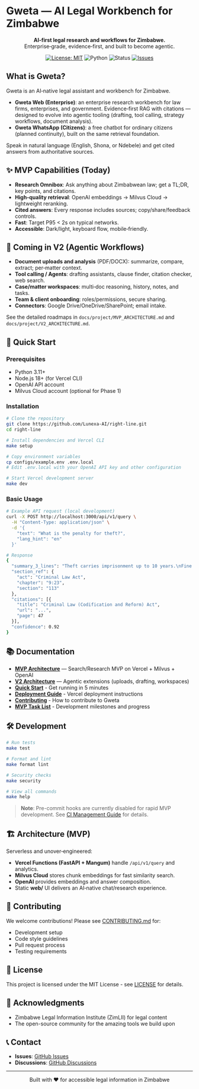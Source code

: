 # Gweta — AI Legal Workbench for Zimbabwe

<p align="center">
  <strong>AI‑first legal research and workflows for Zimbabwe.</strong><br>
  Enterprise‑grade, evidence‑first, and built to become agentic.
</p>

<p align="center">
  <a href="LICENSE"><img alt="License: MIT" src="https://img.shields.io/badge/License-MIT-green.svg"></a>
  <img alt="Python" src="https://img.shields.io/badge/python-3.11+-blue">
  <img alt="Status" src="https://img.shields.io/badge/status-MVP-orange">
  <a href="https://github.com/Lunexa-AI/right-line/issues"><img alt="Issues" src="https://img.shields.io/github/issues/Lunexa-AI/right-line"></a>
</p>

## What is Gweta?

Gweta is an AI‑native legal assistant and workbench for Zimbabwe.

- **Gweta Web (Enterprise)**: an enterprise research workbench for law firms, enterprises, and government. Evidence‑first RAG with citations — designed to evolve into agentic tooling (drafting, tool calling, strategy workflows, document analysis).
- **Gweta WhatsApp (Citizens)**: a free chatbot for ordinary citizens (planned continuity), built on the same retrieval foundation.

Speak in natural language (English, Shona, or Ndebele) and get cited answers from authoritative sources.

## ✨ MVP Capabilities (Today)

- **Research Omnibox**: Ask anything about Zimbabwean law; get a TL;DR, key points, and citations.
- **High‑quality retrieval**: OpenAI embeddings → Milvus Cloud → lightweight reranking.
- **Cited answers**: Every response includes sources; copy/share/feedback controls.
- **Fast**: Target P95 < 2s on typical networks.
- **Accessible**: Dark/light, keyboard flow, mobile‑friendly.

## 🌱 Coming in V2 (Agentic Workflows)

- **Document uploads and analysis** (PDF/DOCX): summarize, compare, extract; per‑matter context.
- **Tool calling / Agents**: drafting assistants, clause finder, citation checker, web search.
- **Case/matter workspaces**: multi‑doc reasoning, history, notes, and tasks.
- **Team & client onboarding**: roles/permissions, secure sharing.
- **Connectors**: Google Drive/OneDrive/SharePoint; email intake.

See the detailed roadmaps in `docs/project/MVP_ARCHITECTURE.md` and `docs/project/V2_ARCHITECTURE.md`.

## 🚀 Quick Start

### Prerequisites

- Python 3.11+
- Node.js 18+ (for Vercel CLI)
- OpenAI API account
- Milvus Cloud account (optional for Phase 1)

### Installation

```bash
# Clone the repository
git clone https://github.com/Lunexa-AI/right-line.git
cd right-line

# Install dependencies and Vercel CLI
make setup

# Copy environment variables
cp configs/example.env .env.local
# Edit .env.local with your OpenAI API key and other configuration

# Start Vercel development server
make dev
```

### Basic Usage

```bash
# Example API request (local development)
curl -X POST http://localhost:3000/api/v1/query \
  -H "Content-Type: application/json" \
  -d '{
    "text": "What is the penalty for theft?",
    "lang_hint": "en"
  }'

# Response
{
  "summary_3_lines": "Theft carries imprisonment up to 10 years.\nFine may be imposed instead or in addition.\nCourt considers value and circumstances.",
  "section_ref": {
    "act": "Criminal Law Act",
    "chapter": "9:23",
    "section": "113"
  },
  "citations": [{
    "title": "Criminal Law (Codification and Reform) Act",
    "url": "...",
    "page": 47
  }],
  "confidence": 0.92
}
```

## 📚 Documentation

- [**MVP Architecture**](docs/project/MVP_ARCHITECTURE.md) — Search/Research MVP on Vercel + Milvus + OpenAI
- [**V2 Architecture**](docs/project/V2_ARCHITECTURE.md) — Agentic extensions (uploads, drafting, workspaces)
- [**Quick Start**](docs/QUICKSTART.md) - Get running in 5 minutes
- [**Deployment Guide**](docs/DEPLOYMENT.md) - Vercel deployment instructions
- [**Contributing**](docs/project/CONTRIBUTING.md) - How to contribute to Gweta
- [**MVP Task List**](docs/project/MVP_TASK_LIST.md) - Development milestones and progress

## 🛠️ Development

```bash
# Run tests
make test

# Format and lint
make format lint

# Security checks
make security

# View all commands
make help
```

> **Note**: Pre-commit hooks are currently disabled for rapid MVP development. See [CI Management Guide](docs/development/ci-management.md) for details.

## 🏗️ Architecture (MVP)

Serverless and unover‑engineered:

- **Vercel Functions (FastAPI + Mangum)** handle `/api/v1/query` and analytics.
- **Milvus Cloud** stores chunk embeddings for fast similarity search.
- **OpenAI** provides embeddings and answer composition.
- Static **web/** UI delivers an AI‑native chat/research experience.

## 🤝 Contributing

We welcome contributions! Please see [CONTRIBUTING.md](CONTRIBUTING.md) for:
- Development setup
- Code style guidelines
- Pull request process
- Testing requirements

## 📄 License

This project is licensed under the MIT License - see [LICENSE](LICENSE) for details.

## 🙏 Acknowledgments

- Zimbabwe Legal Information Institute (ZimLII) for legal content
- The open-source community for the amazing tools we build upon

## 📞 Contact

- **Issues**: [GitHub Issues](https://github.com/Lunexa-AI/right-line/issues)
- **Discussions**: [GitHub Discussions](https://github.com/Lunexa-AI/right-line/discussions)

---

<p align="center">
  Built with ❤️ for accessible legal information in Zimbabwe
</p>